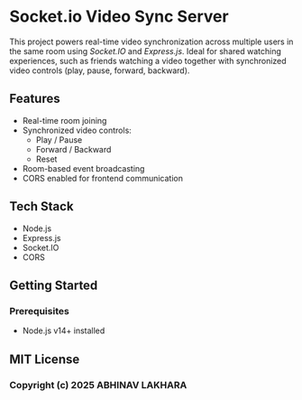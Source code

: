 # Socket.io Video Sync Server

This project powers real-time video synchronization across multiple users in the same room using *Socket.IO* and *Express.js*. Ideal for shared watching experiences, such as friends watching a video together with synchronized video controls (play, pause, forward, backward).

## Features

- Real-time room joining
- Synchronized video controls:
  - Play / Pause
  - Forward / Backward
  - Reset
- Room-based event broadcasting
- CORS enabled for frontend communication

## Tech Stack

- Node.js
- Express.js
- Socket.IO
- CORS

## Getting Started

### Prerequisites

- Node.js v14+ installed

## MIT License
### Copyright (c) 2025 ABHINAV LAKHARA
